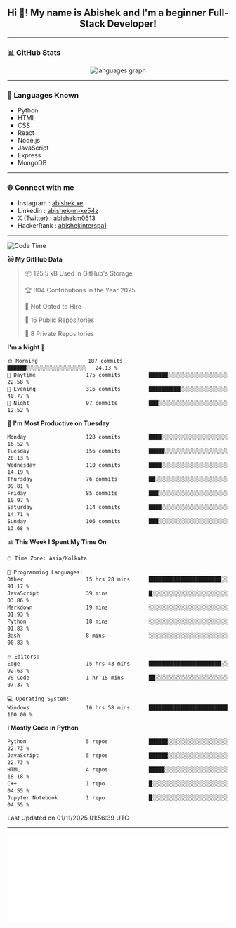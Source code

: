 <h2 align="center">Hi 👋! My name is <b>Abishek</b> and I'm a beginner Full-Stack Developer!</h2>

---

### 📊 GitHub Stats

<div align="center">
  <img src="https://github-readme-stats.vercel.app/api/top-langs/?username=Abishek-Web-Co&theme=react&show_icons=true&hide_border=true&layout=compact" height="150" alt="languages graph" />
</div>

---

### 🧠 Languages Known

- Python  
- HTML  
- CSS  
- React  
- Node.js  
- JavaScript
- Express
- MongoDB

---


### 🌐 Connect with me

- Instagram   : [abishek.xe](https://www.instagram.com/abishek.xe/)
- Linkedin    : [abishek-m-xe54z](https://www.linkedin.com/in/abishek-m-xe54z/)
- X (Twitter) : [abishekm0613](https://x.com/abishekm0613)
- HackerRank  : [abishekinterspa1](https://www.hackerrank.com/profile/abishekinterspa1)

---

<!--START_SECTION:waka-->
![Code Time](http://img.shields.io/badge/Code%20Time-341%20hrs%2045%20mins-blue)

**🐱 My GitHub Data** 

> 📦 125.5 kB Used in GitHub's Storage 
 > 
> 🏆 804 Contributions in the Year 2025
 > 
> 🚫 Not Opted to Hire
 > 
> 📜 16 Public Repositories 
 > 
> 🔑 8 Private Repositories 
 > 
**I'm a Night 🦉** 

```text
🌞 Morning                187 commits         ██████░░░░░░░░░░░░░░░░░░░   24.13 % 
🌆 Daytime                175 commits         ██████░░░░░░░░░░░░░░░░░░░   22.58 % 
🌃 Evening                316 commits         ██████████░░░░░░░░░░░░░░░   40.77 % 
🌙 Night                  97 commits          ███░░░░░░░░░░░░░░░░░░░░░░   12.52 % 
```
📅 **I'm Most Productive on Tuesday** 

```text
Monday                   128 commits         ████░░░░░░░░░░░░░░░░░░░░░   16.52 % 
Tuesday                  156 commits         █████░░░░░░░░░░░░░░░░░░░░   20.13 % 
Wednesday                110 commits         ████░░░░░░░░░░░░░░░░░░░░░   14.19 % 
Thursday                 76 commits          ██░░░░░░░░░░░░░░░░░░░░░░░   09.81 % 
Friday                   85 commits          ███░░░░░░░░░░░░░░░░░░░░░░   10.97 % 
Saturday                 114 commits         ████░░░░░░░░░░░░░░░░░░░░░   14.71 % 
Sunday                   106 commits         ███░░░░░░░░░░░░░░░░░░░░░░   13.68 % 
```


📊 **This Week I Spent My Time On** 

```text
🕑︎ Time Zone: Asia/Kolkata

💬 Programming Languages: 
Other                    15 hrs 28 mins      ███████████████████████░░   91.17 % 
JavaScript               39 mins             █░░░░░░░░░░░░░░░░░░░░░░░░   03.86 % 
Markdown                 19 mins             ░░░░░░░░░░░░░░░░░░░░░░░░░   01.93 % 
Python                   18 mins             ░░░░░░░░░░░░░░░░░░░░░░░░░   01.83 % 
Bash                     8 mins              ░░░░░░░░░░░░░░░░░░░░░░░░░   00.83 % 

🔥 Editors: 
Edge                     15 hrs 43 mins      ███████████████████████░░   92.63 % 
VS Code                  1 hr 15 mins        ██░░░░░░░░░░░░░░░░░░░░░░░   07.37 % 

💻 Operating System: 
Windows                  16 hrs 58 mins      █████████████████████████   100.00 % 
```

**I Mostly Code in Python** 

```text
Python                   5 repos             ██████░░░░░░░░░░░░░░░░░░░   22.73 % 
JavaScript               5 repos             ██████░░░░░░░░░░░░░░░░░░░   22.73 % 
HTML                     4 repos             █████░░░░░░░░░░░░░░░░░░░░   18.18 % 
C++                      1 repo              █░░░░░░░░░░░░░░░░░░░░░░░░   04.55 % 
Jupyter Notebook         1 repo              █░░░░░░░░░░░░░░░░░░░░░░░░   04.55 % 
```




 Last Updated on 01/11/2025 01:56:39 UTC
<!--END_SECTION:waka-->

---

<div align="center">
  <a href="https://abish-file.web.app/" target="_blank" rel="noopener noreferrer"><img height="200" src="pic.png" alt="Profile Picture" /></a>
</div>

